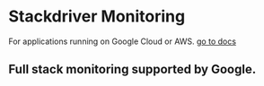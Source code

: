 # Stackdriver Monitoring
For applications running on Google Cloud or AWS.
[go to docs](https://cloud.google.com/monitoring/)


## Full stack monitoring supported by Google.


